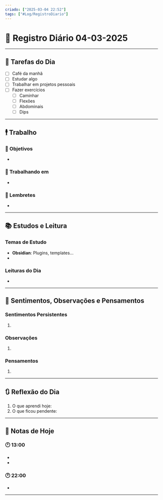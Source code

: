 ```yaml
---
criado: ["2025-03-04 22:52"]
tags: ["#Log/RegistroDiario"]
---
```


# 📅 Registro Diário  04-03-2025

---

## 🔷 Tarefas do Dia
- [ ] Café da manhã
- [ ] Estudar algo
- [ ] Trabalhar em projetos pessoais
- [ ] Fazer exercícios
  - [ ] Caminhar
  - [ ] Flexões
  - [ ] Abdominais
  - [ ] Dips

---

## 🕴 Trabalho
### 🎯 Objetivos
- 

### 🚀 Trabalhando em
- 

### 📕 Lembretes
- 

---

## 📚 Estudos e Leitura
### Temas de Estudo
- **Obsidian**: Plugins, templates...
- 

### Leituras do Dia
- 

---

## 💬 Sentimentos, Observações e Pensamentos 
### Sentimentos Persistentes
1. 

### Observações
1. 

### Pensamentos
1. 

---

## 🔃 Reflexão do Dia
1. O que aprendi hoje:
2. O que ficou pendente:

---

## 📝 Notas de Hoje
### 🕛 13:00
- 
- 

### 🕐 22:00
- 

---

